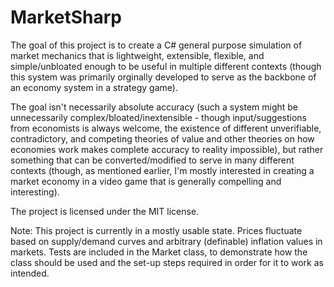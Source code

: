 # MarketSharp

The goal of this project is to create a C# general purpose simulation of market mechanics that is lightweight, extensible, flexible, and simple/unbloated enough to be useful in multiple different contexts (though this system was primarily orginally developed to serve as the backbone of an economy system in a strategy game).

The goal isn't necessarily absolute accuracy (such a system might be unnecessarily complex/bloated/inextensible - though input/suggestions from economists is always welcome, the existence of different unverifiable, contradictory, and competing theories of value and other theories on how economies work makes complete accuracy to reality impossible), but rather something that can be converted/modified to serve in many different contexts (though, as mentioned earlier, I'm mostly interested in creating a market economy in a video game that is generally compelling and interesting).

The project is licensed under the MIT license.

Note: This project is currently in a mostly usable state. Prices fluctuate based on supply/demand curves and arbitrary (definable) inflation values in markets. Tests are included in the Market class, to demonstrate how the class should be used and the set-up steps required in order for it to work as intended.
